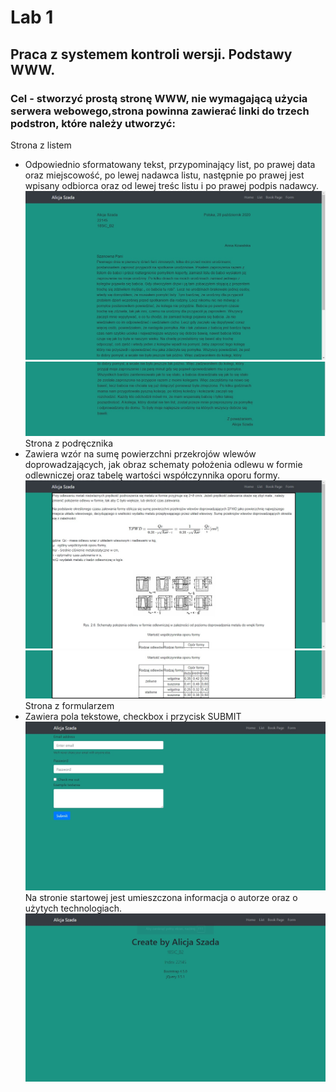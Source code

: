 # Lab 1
## Praca z systemem kontroli wersji. Podstawy WWW.
### Cel - stworzyć prostą stronę WWW, nie wymagającą użycia serwera webowego,strona powinna zawierać linki do trzech podstron, które należy utworzyć:
Strona z listem
* Odpowiednio sformatowany tekst, przypominający list, po prawej data oraz miejscowość, po lewej nadawca listu, następnie po prawej jest wpisany odbiorca oraz od lewej treśc listu i po prawej podpis nadawcy.
![](Lab1/Screen/List1.jpg)
![](Lab1/Screen/List2.jpg)
Strona z podręcznika
* Zawiera wzór na sumę powierzchni przekrojów wlewów doprowadzających, jak obraz schematy położenia odlewu w formie odlewniczej oraz tabelę wartości współczynnika oporu formy.
![](Lab1/Screen/BookPage.jpg)
![](Lab1/Screen/BookPage2.jpg)
Strona z formularzem 
* Zawiera pola tekstowe, checkbox i przycisk SUBMIT
![](Lab1/Screen/FormPage.jpg)
Na stronie startowej jest umieszczona informacja o autorze oraz o użytych technologiach.
![](Lab1/Screen/HomePage.jpg)

